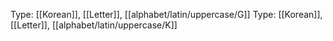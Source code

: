 Type: [[Korean]], [[Letter]], [[alphabet/latin/uppercase/G]]
Type: [[Korean]], [[Letter]], [[alphabet/latin/uppercase/K]]
